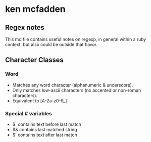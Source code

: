# ken mcfadden 
## Regex notes
This md file contains useful notes on regexp, in general within a ruby context, but also could be outside that flavor.

## Character Classes
### Word
- Matches any word character (alphanumeric & underscore). 
- Only matches low-ascii characters (no accented or non-roman characters).
- Equivalent to [A-Za-z0-9_]

### Special # variables
 
- $` contains text before last match
- $& contains last matched string
- $' contains text after last match


